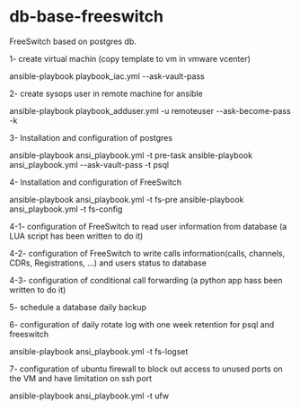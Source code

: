 # db-base-freeswitch
FreeSwitch based on postgres db.


1- create virtual machin (copy template to vm in vmware vcenter)

ansible-playbook playbook_iac.yml --ask-vault-pass 

2- create sysops user in remote machine for ansible

ansible-playbook playbook_adduser.yml -u remoteuser --ask-become-pass -k

3- Installation and configuration of postgres 

ansible-playbook ansi_playbook.yml -t pre-task
ansible-playbook ansi_playbook.yml --ask-vault-pass -t psql

4- Installation and configuration of FreeSwitch

ansible-playbook ansi_playbook.yml -t fs-pre
ansible-playbook ansi_playbook.yml -t fs-config

4-1- configuration of FreeSwitch to read user information from database (a LUA script has been written to do it)

4-2- configuration of FreeSwitch to write calls information(calls, channels, CDRs, Registrations, ...) and users status to database

4-3- configuration of conditional call forwarding (a python app hass been written to do it)

5- schedule a database daily backup

6- configuration of daily rotate log with one week retention for psql and freeswitch

ansible-playbook ansi_playbook.yml -t fs-logset

7- configuration of ubuntu firewall to block out access to unused ports on the VM and have limitation on ssh port

ansible-playbook ansi_playbook.yml -t ufw
